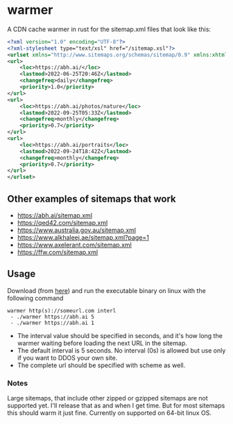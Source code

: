 # warmer
A CDN cache warmer in rust for the sitemap.xml files that look like this:

```xml
<?xml version="1.0" encoding="UTF-8"?>
<?xml-stylesheet type="text/xsl" href="/sitemap.xsl"?>
<urlset xmlns="http://www.sitemaps.org/schemas/sitemap/0.9" xmlns:xhtml="http://www.w3.org/1999/xhtml">
<url>
    <loc>https://abh.ai/</loc>
    <lastmod>2022-06-25T20:46Z</lastmod>
    <changefreq>daily</changefreq>
    <priority>1.0</priority>
</url>
<url>
    <loc>https://abh.ai/photos/nature</loc>
    <lastmod>2022-09-25T05:33Z</lastmod>
    <changefreq>monthly</changefreq>
    <priority>0.7</priority>
</url>
<url>
    <loc>https://abh.ai/portraits</loc>
    <lastmod>2022-09-24T18:42Z</lastmod>
    <changefreq>monthly</changefreq>
    <priority>0.7</priority>
</url>
</urlset>
```

## Other examples of sitemaps that work

- https://abh.ai/sitemap.xml
- https://qed42.com/sitemap.xml
- https://www.australia.gov.au/sitemap.xml
- https://www.alkhaleej.ae/sitemap.xml?page=1
- https://www.axelerant.com/sitemap.xml
- https://ffw.com/sitemap.xml

## Usage

Download (from [here](https://github.com/codingsasi/warmer/releases)) and run the executable binary on linux with the following command
```
warmer http(s)://someurl.com interl
 - ./warmer https://abh.ai 5
 - ./warmer https://abh.ai 1
```
- The interval value should be specified in seconds, and it's how long the warmer waiting before loading the next URL in the sitemap.
- The default interval is 5 seconds. No interval (0s) is allowed but use only if you want to DDOS your own site.
- The complete url should be specified with scheme as well.

### Notes
Large sitemaps, that include other zipped or gzipped sitemaps are not supported yet. I'll release that as and when I get time. But for most sitemaps this should warm it just fine.
Currently on supported on 64-bit linux OS.
